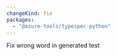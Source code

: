 ```yaml
---
changeKind: fix
packages:
  - "@azure-tools/typespec-python"
---
```


Fix wrong word in generated test